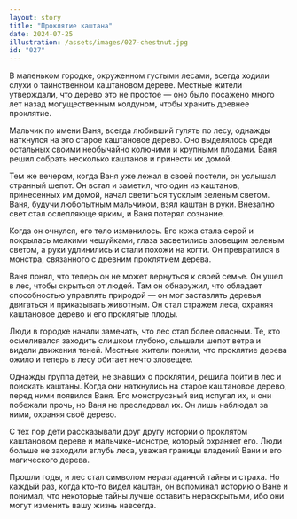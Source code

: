```yaml
---
layout: story
title: "Проклятие каштана"
date: 2024-07-25
illustration: /assets/images/027-chestnut.jpg
id: "027"
---
```


В маленьком городке, окруженном густыми лесами, всегда ходили слухи о таинственном каштановом дереве. Местные жители утверждали, что дерево это не простое — оно было посажено много лет назад могущественным колдуном, чтобы хранить древнее проклятие.

Мальчик по имени Ваня, всегда любивший гулять по лесу, однажды наткнулся на это старое каштановое дерево. Оно выделялось среди остальных своими необычайно колючими и крупными плодами. Ваня решил собрать несколько каштанов и принести их домой.

Тем же вечером, когда Ваня уже лежал в своей постели, он услышал странный шепот. Он встал и заметил, что один из каштанов, принесенных им домой, начал светиться тусклым зеленым светом. Ваня, будучи любопытным мальчиком, взял каштан в руки. Внезапно свет стал ослепляюще ярким, и Ваня потерял сознание.

Когда он очнулся, его тело изменилось. Его кожа стала серой и покрылась мелкими чешуйками, глаза засветились зловещим зеленым светом, а руки удлинились и стали похожи на когти. Он превратился в монстра, связанного с древним проклятием дерева.

Ваня понял, что теперь он не может вернуться к своей семье. Он ушел в лес, чтобы скрыться от людей. Там он обнаружил, что обладает способностью управлять природой — он мог заставлять деревья двигаться и приказывать животным. Он стал стражем леса, охраняя каштановое дерево и его проклятые плоды.

Люди в городке начали замечать, что лес стал более опасным. Те, кто осмеливался заходить слишком глубоко, слышали шепот ветра и видели движения теней. Местные жители поняли, что проклятие дерева ожило и теперь в лесу обитает нечто зловещее.

Однажды группа детей, не знавших о проклятии, решила пойти в лес и поискать каштаны. Когда они наткнулись на старое каштановое дерево, перед ними появился Ваня. Его монструозный вид испугал их, и они побежали прочь, но Ваня не преследовал их. Он лишь наблюдал за ними, охраняя своё дерево.

С тех пор дети рассказывали друг другу истории о проклятом каштановом дереве и мальчике-монстре, который охраняет его. Люди больше не заходили вглубь леса, уважая границы владений Вани и его магического дерева.

Прошли годы, и лес стал символом неразгаданной тайны и страха. Но каждый раз, когда кто-то видел каштан, он вспоминал историю о Ване и понимал, что некоторые тайны лучше оставить нераскрытыми, ибо они могут изменить вашу жизнь навсегда.